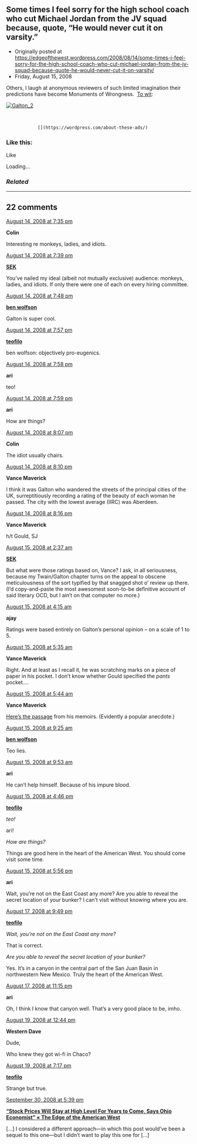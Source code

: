 ## Some times I feel sorry for the high school coach who cut Michael Jordan from the JV squad because, quote, “He would never cut it on varsity.”

 * Originally posted at https://edgeofthewest.wordpress.com/2008/08/14/some-times-i-feel-sorry-for-the-high-school-coach-who-cut-michael-jordan-from-the-jv-squad-because-quote-he-would-never-cut-it-on-varsity/
 * Friday, August 15, 2008

Others, I laugh at anonymous reviewers of such limited imagination their predictions have become Monuments of Wrongness.  [To wit](http://query.nytimes.com/gst/abstract.html?res=9405EFD71331E033A25752C0A9679C94629ED7CF):
  


[![Galton\_2](https://i2.wp.com/acephalous.typepad.com/photos/uncategorized/2008/08/14/galton\_2.jpg)](http://acephalous.typepad.com/photos/uncategorized/2008/08/14/galton\_2.jpg)  

 

		

			

				[](https://wordpress.com/about-these-ads/)
				

					
				

			

		

### Like this:


Like

 
Loading...


[]()

### _Related_


	

* * *

		

## 22 comments

		

	

		

[August 14, 2008 at 7:35 pm](https://edgeofthewest.wordpress.com/2008/08/14/some-times-i-feel-sorry-for-the-high-school-coach-who-cut-michael-jordan-from-the-jv-squad-because-quote-he-would-never-cut-it-on-varsity/#comment-17509)

**Colin**

					

		

Interesting re monkeys, ladies, and idiots.

		

		

						

	

	

		

[August 14, 2008 at 7:39 pm](https://edgeofthewest.wordpress.com/2008/08/14/some-times-i-feel-sorry-for-the-high-school-coach-who-cut-michael-jordan-from-the-jv-squad-because-quote-he-would-never-cut-it-on-varsity/#comment-17510)

**[SEK](http://acephalous.typepad.com/)**

					

		

You’ve nailed my ideal (albeit not mutually exclusive) audience: monkeys, ladies, and idiots.  If only there were one of each on every hiring committee.

		

		

						

	

	

		

[August 14, 2008 at 7:48 pm](https://edgeofthewest.wordpress.com/2008/08/14/some-times-i-feel-sorry-for-the-high-school-coach-who-cut-michael-jordan-from-the-jv-squad-because-quote-he-would-never-cut-it-on-varsity/#comment-17511)

**[ben wolfson](http://waste.typepad.com)**

					

		

Galton is super cool.

		

		

						

	

	

		

[August 14, 2008 at 7:57 pm](https://edgeofthewest.wordpress.com/2008/08/14/some-times-i-feel-sorry-for-the-high-school-coach-who-cut-michael-jordan-from-the-jv-squad-because-quote-he-would-never-cut-it-on-varsity/#comment-17513)

**[teofilo](http://sunlitwater.wordpress.com/)**

					

		

ben wolfson: objectively pro-eugenics.

		

		

						

	

	

		

[August 14, 2008 at 7:58 pm](https://edgeofthewest.wordpress.com/2008/08/14/some-times-i-feel-sorry-for-the-high-school-coach-who-cut-michael-jordan-from-the-jv-squad-because-quote-he-would-never-cut-it-on-varsity/#comment-17514)

**ari**

					

		

teo!

		

		

						

	

	

		

[August 14, 2008 at 7:59 pm](https://edgeofthewest.wordpress.com/2008/08/14/some-times-i-feel-sorry-for-the-high-school-coach-who-cut-michael-jordan-from-the-jv-squad-because-quote-he-would-never-cut-it-on-varsity/#comment-17515)

**ari**

					

		

How are things?

		

		

						

	

	

		

[August 14, 2008 at 8:07 pm](https://edgeofthewest.wordpress.com/2008/08/14/some-times-i-feel-sorry-for-the-high-school-coach-who-cut-michael-jordan-from-the-jv-squad-because-quote-he-would-never-cut-it-on-varsity/#comment-17517)

**Colin**

					

		

The idiot usually chairs.

		

		

						

	

	

		

[August 14, 2008 at 8:10 pm](https://edgeofthewest.wordpress.com/2008/08/14/some-times-i-feel-sorry-for-the-high-school-coach-who-cut-michael-jordan-from-the-jv-squad-because-quote-he-would-never-cut-it-on-varsity/#comment-17518)

**Vance Maverick**

					

		

I think it was Galton who wandered the streets of the principal cities of the UK, surreptitiously recording a rating of the beauty of each woman he passed.  The city with the lowest average (IIRC) was Aberdeen.

		

		

						

	

	

		

[August 14, 2008 at 8:16 pm](https://edgeofthewest.wordpress.com/2008/08/14/some-times-i-feel-sorry-for-the-high-school-coach-who-cut-michael-jordan-from-the-jv-squad-because-quote-he-would-never-cut-it-on-varsity/#comment-17520)

**Vance Maverick**

					

		

h/t Gould, SJ

		

		

						

	

	

		

[August 15, 2008 at 2:37 am](https://edgeofthewest.wordpress.com/2008/08/14/some-times-i-feel-sorry-for-the-high-school-coach-who-cut-michael-jordan-from-the-jv-squad-because-quote-he-would-never-cut-it-on-varsity/#comment-17534)

**[SEK](http://acephalous.typepad.com/)**

					

		

But what were those ratings based on, Vance?  I ask, in all seriousness, because my Twain/Galton chapter turns on the appeal to obscene meticulousness of the sort typified by that snagged shot o’ review up there.  (I’d copy-and-paste the 
most awesomest
 soon-to-be definitive account of said literary OCD, but I ain’t on that computer no more.)

		

		

						

	

	

		

[August 15, 2008 at 4:15 am](https://edgeofthewest.wordpress.com/2008/08/14/some-times-i-feel-sorry-for-the-high-school-coach-who-cut-michael-jordan-from-the-jv-squad-because-quote-he-would-never-cut-it-on-varsity/#comment-17544)

**ajay**

					

		

Ratings were based entirely on Galton’s personal opinion – on a scale of 1 to 5.

		

		

						

	

	

		

[August 15, 2008 at 5:35 am](https://edgeofthewest.wordpress.com/2008/08/14/some-times-i-feel-sorry-for-the-high-school-coach-who-cut-michael-jordan-from-the-jv-squad-because-quote-he-would-never-cut-it-on-varsity/#comment-17545)

**Vance Maverick**

					

		

Right.  And at least as I recall it, he was scratching marks on a piece of paper in his pocket.  I don’t know whether Gould specified the _pants_ pocket….

		

		

						

	

	

		

[August 15, 2008 at 5:44 am](https://edgeofthewest.wordpress.com/2008/08/14/some-times-i-feel-sorry-for-the-high-school-coach-who-cut-michael-jordan-from-the-jv-squad-because-quote-he-would-never-cut-it-on-varsity/#comment-17546)

**Vance Maverick**

					

		

[Here’s the passage](http://books.google.com/books?id=npRh7kVgKHwC&pg=PA315&dq=beauty-map+of+the+british+isles&ei=j3mlSIifJqK-tgPerYmeBQ) from his memoirs.  (Evidently a popular anecdote.)

		

		

						

	

	

		

[August 15, 2008 at 9:25 am](https://edgeofthewest.wordpress.com/2008/08/14/some-times-i-feel-sorry-for-the-high-school-coach-who-cut-michael-jordan-from-the-jv-squad-because-quote-he-would-never-cut-it-on-varsity/#comment-17569)

**[ben wolfson](http://waste.typepad.com)**

					

		

Teo lies.

		

		

						

	

	

		

[August 15, 2008 at 9:53 am](https://edgeofthewest.wordpress.com/2008/08/14/some-times-i-feel-sorry-for-the-high-school-coach-who-cut-michael-jordan-from-the-jv-squad-because-quote-he-would-never-cut-it-on-varsity/#comment-17571)

**ari**

					

		

He can’t help himself.  Because of his impure blood.

		

		

						

	

	

		

[August 15, 2008 at 4:46 pm](https://edgeofthewest.wordpress.com/2008/08/14/some-times-i-feel-sorry-for-the-high-school-coach-who-cut-michael-jordan-from-the-jv-squad-because-quote-he-would-never-cut-it-on-varsity/#comment-17615)

**[teofilo](http://sunlitwater.wordpress.com/)**

					

		

_teo!_

ari!

_How are things?_

Things are good here in the heart of the American West.  You should come visit some time.

		

		

						

	

	

		

[August 15, 2008 at 5:56 pm](https://edgeofthewest.wordpress.com/2008/08/14/some-times-i-feel-sorry-for-the-high-school-coach-who-cut-michael-jordan-from-the-jv-squad-because-quote-he-would-never-cut-it-on-varsity/#comment-17619)

**ari**

					

		

Wait, you’re not on the East Coast any more?  Are you able to reveal the secret location of your bunker?  I can’t visit without knowing where you are.

		

		

						

	

	

		

[August 17, 2008 at 9:49 pm](https://edgeofthewest.wordpress.com/2008/08/14/some-times-i-feel-sorry-for-the-high-school-coach-who-cut-michael-jordan-from-the-jv-squad-because-quote-he-would-never-cut-it-on-varsity/#comment-17731)

**[teofilo](http://sunlitwater.wordpress.com/)**

					

		

_Wait, you’re not on the East Coast any more?_

That is correct.

_Are you able to reveal the secret location of your bunker?_

Yes.  It’s in a canyon in the central part of the San Juan Basin in northwestern New Mexico.  Truly the heart of the American West.

		

		

						

	

	

		

[August 17, 2008 at 11:15 pm](https://edgeofthewest.wordpress.com/2008/08/14/some-times-i-feel-sorry-for-the-high-school-coach-who-cut-michael-jordan-from-the-jv-squad-because-quote-he-would-never-cut-it-on-varsity/#comment-17735)

**ari**

					

		

Oh, I think I know that canyon well.  That’s a very good place to be, imho.

		

		

						

	

	

		

[August 19, 2008 at 12:44 pm](https://edgeofthewest.wordpress.com/2008/08/14/some-times-i-feel-sorry-for-the-high-school-coach-who-cut-michael-jordan-from-the-jv-squad-because-quote-he-would-never-cut-it-on-varsity/#comment-17839)

**Western Dave**

					

		

Dude,  

Who knew they got wi-fi in Chaco?

		

		

						

	

	

		

[August 19, 2008 at 7:17 pm](https://edgeofthewest.wordpress.com/2008/08/14/some-times-i-feel-sorry-for-the-high-school-coach-who-cut-michael-jordan-from-the-jv-squad-because-quote-he-would-never-cut-it-on-varsity/#comment-17856)

**[teofilo](http://sunlitwater.wordpress.com/)**

					

		

Strange but true.

		

		

						

	

	

		

[September 30, 2008 at 5:39 pm](https://edgeofthewest.wordpress.com/2008/08/14/some-times-i-feel-sorry-for-the-high-school-coach-who-cut-michael-jordan-from-the-jv-squad-because-quote-he-would-never-cut-it-on-varsity/#comment-22382)

**[“Stock Prices Will Stay at High Level For Years to Come, Says Ohio Economist” « The Edge of the American West](https://edgeofthewest.wordpress.com/2008/09/30/stock-prices-will-stay-at-high-level-for-years-to-come-says-ohio-economist/)**

					

		

[…] I considered a different approach—in which this post would’ve been a sequel to this one—but I didn’t want to play this one for […]

		

		

						

	

	

		

		

	

	  